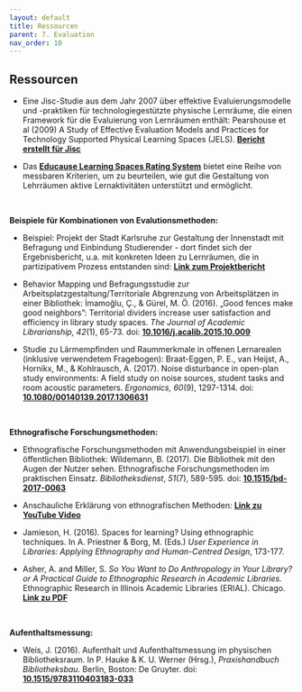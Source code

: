 ```yaml
---
layout: default
title: Ressourcen
parent: 7. Evaluation
nav_order: 10
---
```


## Ressourcen
- Eine Jisc-Studie aus dem Jahr 2007 über effektive Evaluierungsmodelle und -praktiken für technologiegestützte physische Lernräume, die einen Framework für die Evaluierung von Lernräumen enthält: Pearshouse et al (2009) A Study of Effective Evaluation Models and Practices for Technology Supported Physical Learning Spaces (JELS). **[Bericht erstellt für Jisc](http://oro.open.ac.uk/29996/2/)**

-   Das **[Educause Learning Spaces Rating System](http://www.educause.edu/eli/initiatives/learning-space-rating-system)** bietet eine Reihe von messbaren Kriterien, um zu beurteilen, wie gut die Gestaltung von Lehrräumen aktive Lernaktivitäten unterstützt und ermöglicht.

 

**Beispiele für Kombinationen von Evalutionsmethoden:**

-   Beispiel: Projekt der Stadt Karlsruhe zur Gestaltung der Innenstadt mit Befragung und Einbindung Studierender - dort findet sich der Ergebnisbericht, u.a. mit konkreten Ideen zu Lernräumen, die in partizipativem Prozess entstanden sind: **[Link zum Projektbericht](https://www.karlsruhe.de/b2/wissenschaft_bildung/wissenschaftsbuero/projekte_wb/innenstadtvonmorgen.de)**

-   Behavior Mapping und Befragungsstudie zur Arbeitsplatzgestaltung/Territoriale Abgrenzung von Arbeitsplätzen in einer Bibliothek: İmamoğlu, Ç., & Gürel, M. Ö. (2016). „Good fences make good neighbors”: Territorial dividers increase user satisfaction and efficiency in library study spaces. *The Journal of Academic Librarianship, 42*(1), 65-73. doi: **[10.1016/j.acalib.2015.10.009](https://doi.org/10.1016/j.acalib.2015.10.009)**

-   Studie zu Lärmempfinden und Raummerkmale in offenen Lernarealen (inklusive verwendetem Fragebogen): Braat-Eggen, P. E., van Heijst, A., Hornikx, M., & Kohlrausch, A. (2017). Noise disturbance in open-plan study environments: A field study on noise sources, student tasks and room acoustic parameters. *Ergonomics, 60*(9), 1297-1314. doi: **[10.1080/00140139.2017.1306631](https://doi.org/10.1080/00140139.2017.1306631)**

 

**Ethnografische Forschungsmethoden:**

-   Ethnografische Forschungsmethoden mit Anwendungsbeispiel in einer öffentlichen Bibliothek: Wildemann, B. (2017). Die Bibliothek mit den Augen der Nutzer sehen. Ethnografische Forschungsmethoden im praktischen Einsatz. *Bibliotheksdienst*, *51*(7), 589-595. doi: **[10.1515/bd-2017-0063](https://doi.org/10.1515/bd-2017-0063)**

-   Anschauliche Erklärung von ethnografischen Methoden: **[Link zu YouTube Video](https://www.youtube.com/user/ProjektPerle2012/featured)**

-   Jamieson, H. (2016). Spaces for learning? Using ethnographic techniques. In A. Priestner & Borg, M. (Eds.) *User Experience in Libraries: Applying Ethnography and Human-Centred Design*, 173-177.

-   Asher, A. and Miller, S. *So You Want to Do Anthropology in Your Library? or A Practical Guide to Ethnographic Research in Academic Libraries.* Ethnographic Research in Illinois Academic Libraries (ERIAL). Chicago. **[Link zu PDF](http://www.erialproject.org/wp-content/uploads/2011/03/Toolkit-3.22.11.pdf)**

 

**Aufenthaltsmessung:**

-   Weis, J. (2016). Aufenthalt und Aufenthaltsmessung im physischen Bibliotheksraum. In P. Hauke & K. U. Werner (Hrsg.), *Praxishandbuch Bibliotheksbau*. Berlin, Boston: De Gruyter. doi: **[10.1515/9783110403183-033](https://doi.org/10.1515/9783110403183-033)**
